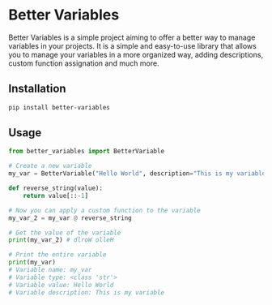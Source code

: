 # Better Variables
Better Variables is a simple project aiming to offer a better way to manage variables in your projects. It is a simple and easy-to-use library that allows you to manage your variables in a more organized way, adding descriptions, custom function assignation and much more.
## Installation
```bash
pip install better-variables
```
## Usage
```python
from better_variables import BetterVariable

# Create a new variable
my_var = BetterVariable("Hello World", description="This is my variable")

def reverse_string(value):
    return value[::-1]

# Now you can apply a custom function to the variable
my_var_2 = my_var @ reverse_string

# Get the value of the variable
print(my_var_2) # dlroW olleH

# Print the entire variable
print(my_var)
# Variable name: my_var
# Variable type: <class 'str'>
# Variable value: Hello World
# Variable description: This is my variable
```